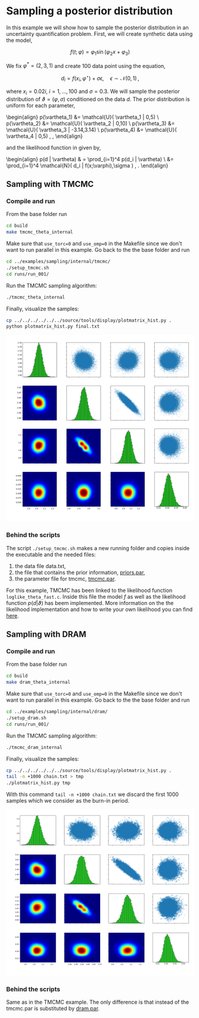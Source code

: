 # Sampling a posterior distribution

In this example we will show how to sample the posterior distribution in an uncertainty quantification problem. First, we will create synthetic data using the model,

$$
f(t;\varphi) = \varphi_1 \sin(\varphi_2  x + \varphi_3 )
$$

We fix $\varphi^* = (2,3,1)$ and create $100$ data point using the equation,

$$
d_i = f(x_i,\varphi^{\star}) + \sigma \epsilon, \quad \epsilon \sim \mathcal{N}(0,1) \, ,
$$

where $x_i = 0.02 i,\; i=1,\ldots,100$ and $\sigma=0.3$. We will sample the posterior distribution of $\vartheta=(\varphi,\sigma)$ conditioned on the data $d$. The prior distribution is uniform for each parameter,

\begin{align}
    p(\vartheta_1) &= \mathcal{U}( \vartheta_1 | 0,5) \\
    p(\vartheta_2) &= \mathcal{U}( \vartheta_2 | 0,10) \\
	p(\vartheta_3) &= \mathcal{U}( \vartheta_3 | -3.14,3.14) \\
	p(\vartheta_4) &= \mathcal{U}( \vartheta_4 | 0,5)  \, ,
\end{align}

and the likelihood function in given by,

\begin{align}
    p(d | \vartheta) & = \prod_{i=1}^4 p(d_i | \vartheta) \\
					 &=  \prod_{i=1}^4 \mathcal{N}( d_i | f(x;\varphi),\sigma ) \, .
\end{align}



## Sampling with TMCMC

### Compile and run

From the base folder run
```sh
cd build
make tmcmc_theta_internal
```

Make sure that `use_torc=0` and `use_omp=0` in the Makefile since we don't want to run parallel in this example. Go back to the the base folder and run

```sh
cd ../examples/sampling/internal/tmcmc/
./setup_tmcmc.sh
cd runs/run_001/
```

Run the TMCMC sampling algorithm:
```sh
./tmcmc_theta_internal
```

Finally, visualize the samples:
```sh
cp ../../../../../../source/tools/display/plotmatrix_hist.py .
python plotmatrix_hist.py final.txt
```

![](fig_tmcmc.png)



### Behind the scripts
The script `./setup_tmcmc.sh` makes a new running folder and copies inside the executable and the needed files:

1. the data file data.txt,
1. the file that contains the prior information, [priors.par](../developing/par_files.md#priors.par),
1. the parameter file for tmcmc, [tmcmc.par](../developing/par_files.md#tmcmc.par).

For this example, TMCMC has been linked to the likelihood function `loglike_theta_fast.c`. Inside this file the model $f$ as well as the likelihood function $p(d | \vartheta)$ has beem implemented. More information on the the likelihood implementation and how to write your own likelihood you can find [here](../developing/likelihoods.md).






## Sampling with DRAM

### Compile and run

From the base folder run
```sh
cd build
make dram_theta_internal
```

Make sure that `use_torc=0` and `use_omp=0` in the Makefile since we don't want to run parallel in this example. Go back to the the base folder and run

```sh
cd ../examples/sampling/internal/dram/
./setup_dram.sh
cd runs/run_001/
```

Run the TMCMC sampling algorithm:
```sh
./tmcmc_dram_internal
```

Finally, visualize the samples:
```sh
cp ../../../../../../source/tools/display/plotmatrix_hist.py .
tail -n +1000 chain.txt > tmp
./plotmatrix_hist.py tmp
```
With this command `tail -n +1000 chain.txt` we discard the first $1000$ samples which we consider as the burn-in period.

![](fig_dram.png)



### Behind the scripts
Same as in the TMCMC example. The only difference is that instead of the tmcmc.par is substituted by [dram.par](../developing/par_files.md#dram.par).
